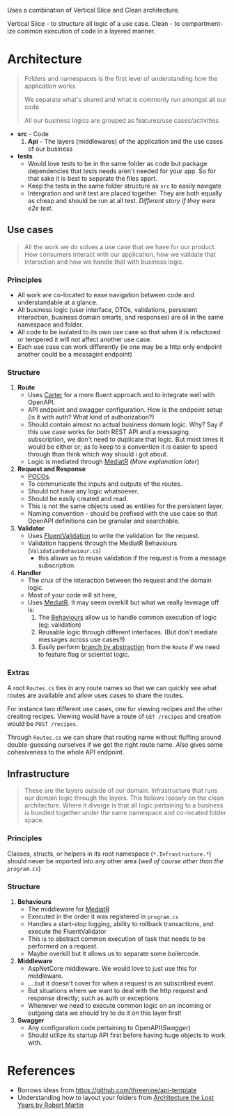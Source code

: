 Uses a combination of Vertical Slice and Clean architecture.

Vertical Slice - to structure all logic of a use case.
Clean - to compartment-ize common execution of code in a layered manner.

# Architecture

> Folders and namespaces is the first level of understanding how the application works
>
> We separate what's shared and what is commonly run amongst all our code
>
> All our business logics are grouped as features/use cases/activities.



* **src** - Code
  1. **Api** - The layers (middlewares) of the application and the use cases of our business
* **tests**
  * Would love tests to be in the same folder as code but package dependencies that tests needs aren't needed for your app. So for that sake it is best to separate the files apart.
  * Keep the tests in the same folder structure as `src` to easily navigate
  * Intergration and unit test are placed together. They are both equally as cheap and should be run at all test. _Different story if they were e2e test_.

## Use cases

> All the work we do solves a use case that we have for our product.
> How consumers interact with our application, how we validate that interaction and how we handle that with business logic.

### Principles

* All work are co-located to ease navigation between code and understandable at a glance.
* All business logic (user interface, DTOs, validations, persistent interaction, business domain smarts, and responses) are all in the same namespace and folder.
* All code to be isolated to its own use case so that when it is refactored or tempered it will not affect another use case.
* Each use case can work differently (ie one may be a http only endpoint another could be a messagint endpoint)

### Structure

1. **Route**
   * Uses [Carter](https://github.com/CarterCommunity/Carter) for a more fluent approach and to integrate well with OpenAPI.
   * API endpoint and swagger configuration. How is the endpoint setup (is it with auth? What kind of authorization?)
   * Should contain almost no actual business domain logic. Why? Say if this use case works for both REST API and a messaging subscription, we don't need to duplicate that logic. But most times it would be either or; as to keep to a convention it is easier to speed through than think which way should i got about.
   * Logic is mediated through [MediatR](https://github.com/jbogard/MediatR) (_More explanation later_)
2. **Request and Response**
   * [POCOs](https://learn.microsoft.com/en-us/dotnet/standard/glossary#poco).
   * To communicate the inputs and outputs of the routes.
   * Should not have any logic whatsoever.
   * Should be easily created and read.
   * This is not the same objects used as entities for the persistent layer.
   * Naming convention - should be prefixed with the use case so that OpenAPI definitions can be granular and searchable.
3. **Validator**
   * Uses [FluentValidation](https://docs.fluentvalidation.net) to write the validation for the request.
   * Validation happens through the MediatR Behaviours (`ValidationBehaviour.cs`)
     * this allows us to reuse validation if the request is from a message subscription.
4. **Handler**
   * The crux of the interaction between the request and the domain logic.
   * Most of your code will sit here,
   * Uses [MediatR](https://github.com/jbogard/MediatR). It may seem overkill but what we really leverage off is:
      1. The [Behaviours](https://github.com/jbogard/MediatR/wiki/Behaviors) allow us to handle common execution of logic (eg: validation)
      2. Reusable logic through different interfaces. (But don't mediate messages across use cases!!)
      3. Easily perform [branch by abstraction](https://www.martinfowler.com/bliki/BranchByAbstraction.html) from the `Route` if we need to feature flag or scientist logic.

### Extras

A root `Routes.cs` ties in any route names so that we can quickly see what routes are available and allow uses cases to share the routes.

For instance two different use cases, one for viewing recipes and the other creating recipes. Viewing would have a route of `GET /recipes` and creation would be `POST /recipes`.

Through `Routes.cs` we can share that routing name without fluffing around double-guessing ourselves if we got the right route name. _Also_ gives some cohesiveness to the whole API endpoint.

## Infrastructure

> These are the layers outside of our domain. Infrastructure that runs our domain logic through the layers.
> This follows loosely on the clean architecture. Where it diverge is that all logic pertaining to a business is bundled
> together under the same namespace and co-located folder space.

### Principles

Classes, structs, or helpers in its root namespace (`*.Infrastructure.*`) should never be imported into any other area (_well of course other than the `program.cs`_)

### Structure

1. **Behaviours**
   * The middleware for [MediatR](https://github.com/jbogard/MediatR/wiki/Behaviors)
   * Executed in the order it was registered in `program.cs`
   * Handles a start-stop logging, ability to rollback transactions, and execute the FluentValidator
   * This is to abstract common execution of task that needs to be performed on a request.
   * Maybe overkill but it allows us to separate some boilercode.
2. **Middleware**
   * AspNetCore middleware. We would love to just use this for middleware.
   * ....but it doesn't cover for when a request is an subscribed event.
   * But situations where we want to deal with the http request and response directly; such as auth or exceptions
   * Whenever we need to execute common logic on an incoming or outgoing data we should try to do it on this layer first!
3. **Swagger**
   * Any configuration code pertaining to OpenAPI(_Swagger_)
   * Should utilize its startup API first before having huge objects to work with.

# References

* Borrows ideas from https://github.com/threenine/api-template
* Understanding how to layout your folders from [Architecture the Lost Years by Robert Martin](https://youtu.be/WpkDN78P884)
